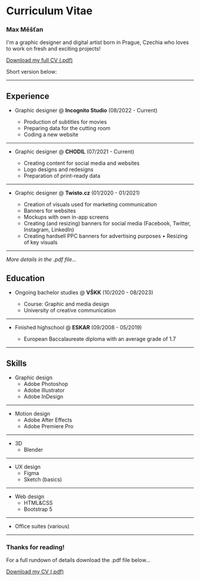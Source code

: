 # Curriculum Vitae
### Max Měšťan

I'm a graphic designer and digital artist born in Prague, Czechia who loves to work on fresh and exciting projects!

[Download my full CV (.pdf)](cv-2022-11-mestan.pdf)

Short version below:

---

## Experience

- Graphic designer @ **Incognito Studio** (08/2022 - Current)

	- Production of subtitles for movies
	- Preparing data for the cutting room 
	- Coding a new website

---

- Graphic designer @ **CHODIL** (07/2021 - Current)

 	- Creating content for social media and websites 
 	- Logo designs and redesigns
 	- Preparation of print-ready data

---

- Graphic designer @ **Twisto.cz** (01/2020 - 01/2021)

	- Creation of visuals used for marketing communication 
	- Banners for websites
	- Mockups with own in-app screens
	- Creating (and resizing) banners for social media (Facebook, Twitter, Instagram, LinkedIn)
	- Creating hardsell PPC banners for advertising purposes • Resizing of key visuals

---

*More details in the .pdf file...*


## Education

- Ongoing bachelor studies @ **VŠKK** (10/2020 - 08/2023)

 	- Course: Graphic and media design
	- University of creative communication

---

- Finished highschool @ **ESKAR** (09/2008 - 05/2019)

 	- European Baccalaureate diploma with an average grade of 1.7

---

## Skills

- Graphic design
	- Adobe Photoshop
	- Adobe Illustrator
	- Adobe InDesign

---

- Motion design
	- Adobe After Effects
	- Adobe Premiere Pro

---

- 3D 
	- Blender

---

- UX design
	- Figma
	- Sketch (basics)

---

- Web design
	- HTML&CSS
	- Bootstrap 5

---

- Office suites (various)

---

### Thanks for reading!
For a full rundown of details download the .pdf file below...

[Download my CV (.pdf)](cv-2022-11-mestan.pdf)
